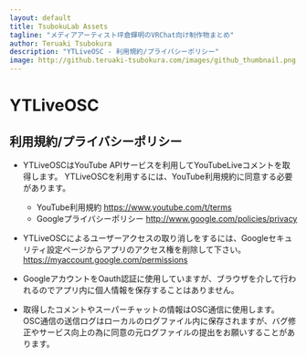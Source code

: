 ```yaml
---
layout: default
title: TsubokuLab Assets
tagline: "メディアアーティスト坪倉輝明のVRChat向け制作物まとめ"
author: Teruaki Tsubokura
description: "YTLiveOSC - 利用規約/プライバシーポリシー"
image: http://github.teruaki-tsubokura.com/images/github_thumbnail.png
---
```


# YTLiveOSC

## 利用規約/プライバシーポリシー

* YTLiveOSCはYouTube APIサービスを利用してYouTubeLiveコメントを取得します。
  YTLiveOSCを利用するには、YouTube利用規約に同意する必要があります。
  * YouTube利用規約
    https://www.youtube.com/t/terms
  * Googleプライバシーポリシー
    http://www.google.com/policies/privacy
* YTLiveOSCによるユーザーアクセスの取り消しをするには、Googleセキュリティ設定ページからアプリのアクセス権を削除して下さい。
  https://myaccount.google.com/permissions

* GoogleアカウントをOauth認証に使用していますが、ブラウザを介して行われるのでアプリ内に個人情報を保存することはありません。

* 取得したコメントやスーパーチャットの情報はOSC通信に使用します。
  OSC通信の送信ログはローカルのログファイル内に保存されますが、バグ修正やサービス向上の為に同意の元ログファイルの提出をお願いすることがあります。